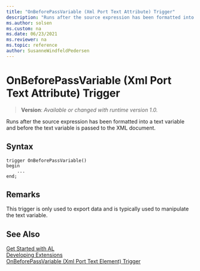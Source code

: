 ```yaml
---
title: "OnBeforePassVariable (Xml Port Text Attribute) Trigger"
description: "Runs after the source expression has been formatted into a text variable and before the text variable is passed to the XML document."
ms.author: solsen
ms.custom: na
ms.date: 06/23/2021
ms.reviewer: na
ms.topic: reference
author: SusanneWindfeldPedersen
---
```

[//]: # (START>DO_NOT_EDIT)
[//]: # (IMPORTANT:Do not edit any of the content between here and the END>DO_NOT_EDIT.)
[//]: # (Any modifications should be made in the .xml files in the ModernDev repo.)

# OnBeforePassVariable (Xml Port Text Attribute) Trigger
> **Version**: _Available or changed with runtime version 1.0._

Runs after the source expression has been formatted into a text variable and before the text variable is passed to the XML document.


## Syntax
```AL
trigger OnBeforePassVariable()
begin
    ...
end;
```



[//]: # (IMPORTANT: END>DO_NOT_EDIT)

## Remarks  
 This trigger is only used to export data and is typically used to manipulate the text variable.  

## See Also  
[Get Started with AL](../../devenv-get-started.md)  
[Developing Extensions](../../devenv-dev-overview.md)  
[OnBeforePassVariable (Xml Port Text Element) Trigger](../xmlporttextelement/devenv-onbeforepassvariable-xmlporttextelement-trigger.md)
